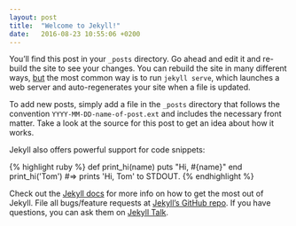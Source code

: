 ```yaml
---
layout: post
title:  "Welcome to Jekyll!"
date:   2016-08-23 10:55:06 +0200
---
```

You’ll find this post in your `_posts` directory. Go ahead and edit it and re-build the site to see your changes. You can rebuild the site in many different ways, [but][blabla] the most common way is to run `jekyll serve`, which launches a web server and auto-regenerates your site when a file is updated.

<!--break-->

To add new posts, simply add a file in the `_posts` directory that follows the convention `YYYY-MM-DD-name-of-post.ext` and includes the necessary front matter. Take a look at the source for this post to get an idea about how it works.

Jekyll also offers powerful support for code snippets:

{% highlight ruby %}
def print_hi(name)
  puts "Hi, #{name}"
end
print_hi('Tom')
#=> prints 'Hi, Tom' to STDOUT.
{% endhighlight %}

Check out the [Jekyll docs][jekyll-docs] for more info on how to get the most out of Jekyll. File all bugs/feature requests at [Jekyll’s GitHub repo][jekyll-gh]. If you have questions, you can ask them on [Jekyll Talk][jekyll-talk].

[jekyll-docs]: http://jekyllrb.com/docs/home
[jekyll-gh]:   https://github.com/jekyll/jekyll
[jekyll-talk]: https://talk.jekyllrb.com/
[blabla]: http://blabla
